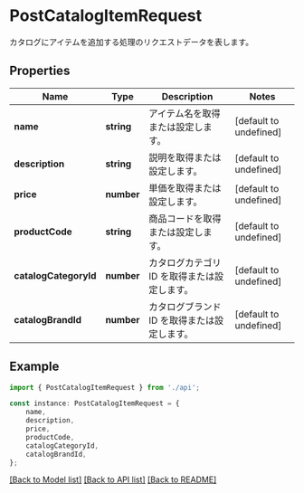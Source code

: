 # PostCatalogItemRequest

カタログにアイテムを追加する処理のリクエストデータを表します。             

## Properties

Name | Type | Description | Notes
------------ | ------------- | ------------- | -------------
**name** | **string** | アイテム名を取得または設定します。              | [default to undefined]
**description** | **string** | 説明を取得または設定します。              | [default to undefined]
**price** | **number** | 単価を取得または設定します。              | [default to undefined]
**productCode** | **string** | 商品コードを取得または設定します。              | [default to undefined]
**catalogCategoryId** | **number** | カタログカテゴリ ID を取得または設定します。              | [default to undefined]
**catalogBrandId** | **number** | カタログブランド ID を取得または設定します。              | [default to undefined]

## Example

```typescript
import { PostCatalogItemRequest } from './api';

const instance: PostCatalogItemRequest = {
    name,
    description,
    price,
    productCode,
    catalogCategoryId,
    catalogBrandId,
};
```

[[Back to Model list]](../README.md#documentation-for-models) [[Back to API list]](../README.md#documentation-for-api-endpoints) [[Back to README]](../README.md)
